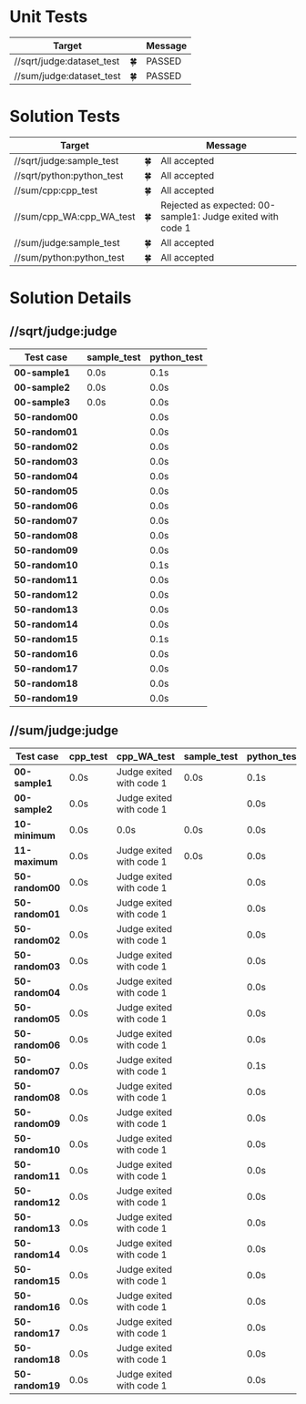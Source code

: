 # Unit Tests

| Target | | Message |
| --- | --- | --- |
| //sqrt/judge:dataset_test | 🍀 | PASSED |
| //sum/judge:dataset_test | 🍀 | PASSED |
# Solution Tests

| Target | | Message |
| --- | --- | --- |
| //sqrt/judge:sample_test | 🍀 | All accepted |
| //sqrt/python:python_test | 🍀 | All accepted |
| //sum/cpp:cpp_test | 🍀 | All accepted |
| //sum/cpp_WA:cpp_WA_test | 🍀 | Rejected as expected: 00-sample1: Judge exited with code 1 |
| //sum/judge:sample_test | 🍀 | All accepted |
| //sum/python:python_test | 🍀 | All accepted |
# Solution Details

## //sqrt/judge:judge

| Test case | sample_test | python_test |
| --- | --- | --- |
| **00-sample1** | 0.0s | 0.1s |
| **00-sample2** | 0.0s | 0.0s |
| **00-sample3** | 0.0s | 0.0s |
| **50-random00** |  | 0.0s |
| **50-random01** |  | 0.0s |
| **50-random02** |  | 0.0s |
| **50-random03** |  | 0.0s |
| **50-random04** |  | 0.0s |
| **50-random05** |  | 0.0s |
| **50-random06** |  | 0.0s |
| **50-random07** |  | 0.0s |
| **50-random08** |  | 0.0s |
| **50-random09** |  | 0.0s |
| **50-random10** |  | 0.1s |
| **50-random11** |  | 0.0s |
| **50-random12** |  | 0.0s |
| **50-random13** |  | 0.0s |
| **50-random14** |  | 0.0s |
| **50-random15** |  | 0.1s |
| **50-random16** |  | 0.0s |
| **50-random17** |  | 0.0s |
| **50-random18** |  | 0.0s |
| **50-random19** |  | 0.0s |
## //sum/judge:judge

| Test case | cpp_test | cpp_WA_test | sample_test | python_test |
| --- | --- | --- | --- | --- |
| **00-sample1** | 0.0s | Judge exited with code 1 | 0.0s | 0.1s |
| **00-sample2** | 0.0s | Judge exited with code 1 |  | 0.0s |
| **10-minimum** | 0.0s | 0.0s | 0.0s | 0.0s |
| **11-maximum** | 0.0s | Judge exited with code 1 | 0.0s | 0.0s |
| **50-random00** | 0.0s | Judge exited with code 1 |  | 0.0s |
| **50-random01** | 0.0s | Judge exited with code 1 |  | 0.0s |
| **50-random02** | 0.0s | Judge exited with code 1 |  | 0.0s |
| **50-random03** | 0.0s | Judge exited with code 1 |  | 0.0s |
| **50-random04** | 0.0s | Judge exited with code 1 |  | 0.0s |
| **50-random05** | 0.0s | Judge exited with code 1 |  | 0.0s |
| **50-random06** | 0.0s | Judge exited with code 1 |  | 0.0s |
| **50-random07** | 0.0s | Judge exited with code 1 |  | 0.1s |
| **50-random08** | 0.0s | Judge exited with code 1 |  | 0.0s |
| **50-random09** | 0.0s | Judge exited with code 1 |  | 0.0s |
| **50-random10** | 0.0s | Judge exited with code 1 |  | 0.0s |
| **50-random11** | 0.0s | Judge exited with code 1 |  | 0.0s |
| **50-random12** | 0.0s | Judge exited with code 1 |  | 0.0s |
| **50-random13** | 0.0s | Judge exited with code 1 |  | 0.0s |
| **50-random14** | 0.0s | Judge exited with code 1 |  | 0.0s |
| **50-random15** | 0.0s | Judge exited with code 1 |  | 0.0s |
| **50-random16** | 0.0s | Judge exited with code 1 |  | 0.0s |
| **50-random17** | 0.0s | Judge exited with code 1 |  | 0.0s |
| **50-random18** | 0.0s | Judge exited with code 1 |  | 0.0s |
| **50-random19** | 0.0s | Judge exited with code 1 |  | 0.0s |
